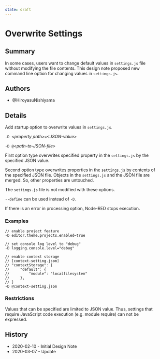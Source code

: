 ```yaml
---
state: draft
---
```


# Overwrite Settings

## Summary

In some cases, users want to change default values in `settings.js` file without modifying the file contents.  This design note proposed new command line option for changing values in `settings.js`.

## Authors

 - @HiroyasuNishiyama

## Details

Add startup option to overwrite values in `settings.js`.

`-D `*\<property path\>*`=`*\<JSON-value\>*

`-D @`*\<path-to-JSON-file\>*

First option type overwrites specified property in the `settings.js` by the specified JSON value.

Second option type overwrites properties in the `settings.js` by contents of the specified JSON file.   Objects in the `settings.js` and the JSON file are merged. So, other properties are untouched.  

The `settings.js` file is not modified with these options.

`--define` can be used instead of `-D`.

If there is an error in processing option, Node-RED stops execution.

### Examples

```
// enable project feature
-D editor.theme.projects.enabled=true

// set console log level to "debug"
-D logging.console.level="debug"

// enable context storage
// [context-setting.json]
// "contextStorage": {
//     "default": {
//         "module": "localfilesystem"
//     },
// }
-D @context-setting.json
```

### Restrictions

Values that can be specified are limited to JSON value.  Thus, settings that require JavaScript code execution (e.g. module require) can not be expressed.

## History

  - 2020-02-10 - Initial Design Note
  - 2020-03-07 - Update

